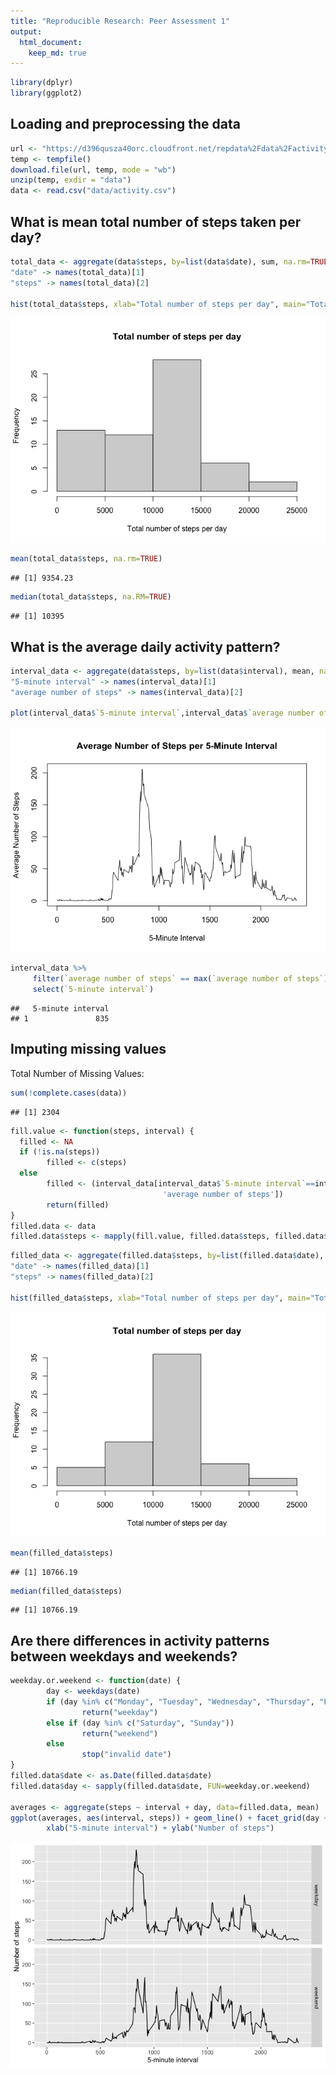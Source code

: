 ```yaml
---
title: "Reproducible Research: Peer Assessment 1"
output: 
  html_document:
    keep_md: true
---
```


```r
library(dplyr)
library(ggplot2)
```


## Loading and preprocessing the data

```r
url <- "https://d396qusza40orc.cloudfront.net/repdata%2Fdata%2Factivity.zip"
temp <- tempfile()
download.file(url, temp, mode = "wb")
unzip(temp, exdir = "data")
data <- read.csv("data/activity.csv")
```
## What is mean total number of steps taken per day?

```r
total_data <- aggregate(data$steps, by=list(data$date), sum, na.rm=TRUE)
"date" -> names(total_data)[1]
"steps" -> names(total_data)[2]

hist(total_data$steps, xlab="Total number of steps per day", main="Total number of steps per day")
```

![](PA1_template_files/figure-html/unnamed-chunk-3-1.png)<!-- -->

```r
mean(total_data$steps, na.rm=TRUE)
```

```
## [1] 9354.23
```

```r
median(total_data$steps, na.RM=TRUE)
```

```
## [1] 10395
```


## What is the average daily activity pattern?


```r
interval_data <- aggregate(data$steps, by=list(data$interval), mean, na.rm=TRUE)
"5-minute interval" -> names(interval_data)[1]
"average number of steps" -> names(interval_data)[2]

plot(interval_data$`5-minute interval`,interval_data$`average number of steps`, type='l', xlab="5-Minute Interval", ylab="Average Number of Steps", main="Average Number of Steps per 5-Minute Interval")
```

![](PA1_template_files/figure-html/unnamed-chunk-4-1.png)<!-- -->

```r
interval_data %>% 
     filter(`average number of steps` == max(`average number of steps`)) %>% 
     select(`5-minute interval`)
```

```
##   5-minute interval
## 1               835
```


## Imputing missing values
Total Number of Missing Values:

```r
sum(!complete.cases(data))
```

```
## [1] 2304
```

```r
fill.value <- function(steps, interval) {
  filled <- NA
  if (!is.na(steps))
        filled <- c(steps)
  else
        filled <- (interval_data[interval_data$`5-minute interval`==interval,
                                  'average number of steps'])
        return(filled)
}
filled.data <- data
filled.data$steps <- mapply(fill.value, filled.data$steps, filled.data$interval)
```


```r
filled_data <- aggregate(filled.data$steps, by=list(filled.data$date), sum)
"date" -> names(filled_data)[1]
"steps" -> names(filled_data)[2]

hist(filled_data$steps, xlab="Total number of steps per day", main="Total number of steps per day")
```

![](PA1_template_files/figure-html/unnamed-chunk-7-1.png)<!-- -->

```r
mean(filled_data$steps)
```

```
## [1] 10766.19
```

```r
median(filled_data$steps)
```

```
## [1] 10766.19
```

## Are there differences in activity patterns between weekdays and weekends?

```r
weekday.or.weekend <- function(date) {
        day <- weekdays(date)
        if (day %in% c("Monday", "Tuesday", "Wednesday", "Thursday", "Friday"))
                return("weekday")
        else if (day %in% c("Saturday", "Sunday"))
                return("weekend")
        else
                stop("invalid date")
}
filled.data$date <- as.Date(filled.data$date)
filled.data$day <- sapply(filled.data$date, FUN=weekday.or.weekend)

averages <- aggregate(steps ~ interval + day, data=filled.data, mean)
ggplot(averages, aes(interval, steps)) + geom_line() + facet_grid(day ~ .) +
        xlab("5-minute interval") + ylab("Number of steps")
```

![](PA1_template_files/figure-html/unnamed-chunk-8-1.png)<!-- -->

